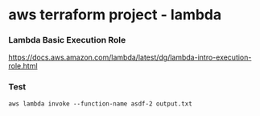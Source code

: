 # aws terraform project - lambda

### Lambda Basic Execution Role
https://docs.aws.amazon.com/lambda/latest/dg/lambda-intro-execution-role.html

### Test
``` 
aws lambda invoke --function-name asdf-2 output.txt
```